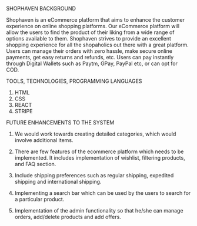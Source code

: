 SHOPHAVEN BACKGROUND

Shophaven is an eCommerce platform that aims to enhance the customer experience on online shopping platforms. Our eCommerce platform will allow the users to find the product of their liking from a wide range of options available to them. Shophaven strives to provide an excellent shopping experience for all the shopaholics out there with a great platform. Users can manage their orders with zero hassle, make secure online payments, get easy returns and refunds, etc. Users can pay instantly through Digital Wallets such as Paytm, GPay, PayPal etc, or can opt for COD.


TOOLS, TECHNOLOGIES, PROGRAMMING LANGUAGES

1) HTML
2) CSS
3) REACT
4) STRIPE 


FUTURE ENHANCEMENTS TO THE SYSTEM

1) We would work towards creating detailed categories, which would involve additional items. 

2) There are few features of the ecommerce platform which needs to be implemented. It includes implementation of wishlist, filtering products, and FAQ section.

3) Include shipping preferences such as regular shipping, expedited shipping and international shipping.

4) Implementing a search bar which can be used by the users to search for a particular product.

5) Implementation of the admin functionality so that he/she can manage orders, add/delete products and add offers.
